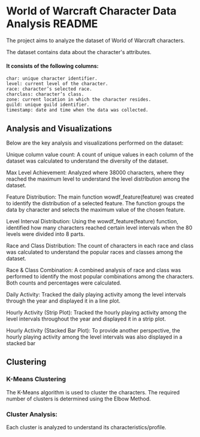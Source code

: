 # World of Warcraft Character Data Analysis README

The project aims to analyze the dataset of World of Warcraft characters. 

The dataset contains data about the character's attributes.
#### It consists of the following columns:
	char: unique character identifier.
	level: current level of the character.
	race: character’s selected race.
	charclass: character’s class.
	zone: current location in which the character resides.
	guild: unique guild identifier.
	timestamp: date and time when the data was collected.
 
## Analysis and Visualizations
Below are the key analysis and visualizations performed on the dataset:

Unique column value count: A count of unique values in each column of the dataset was calculated to understand the diversity of the dataset.

Max Level Achievement: Analyzed where 38000 characters, where they reached the maximum level to understand the level distribution among the dataset.

Feature Distribution: The main  function wowdf_feature(feature) was created to identify the distribution of a selected feature. The function groups the data by character and selects the maximum value of the chosen feature.

Level Interval Distribution: Using the wowdf_feature(feature) function, identified how many characters reached certain level intervals when the 80 levels were divided into 8 parts.

Race and Class Distribution: The count of characters in each race and class was calculated to understand the popular races and classes among the dataset.

Race & Class Combination: A combined analysis of race and class was performed to identify the most popular combinations among the characters. Both counts and percentages were calculated.

Daily Activity: Tracked the daily playing activity among the level intervals through the year and displayed it in a line plot.

Hourly Activity (Strip Plot): Tracked the hourly playing activity among the level intervals throughout the year and displayed it in a strip plot.

Hourly Activity (Stacked Bar Plot): To provide another perspective, the hourly playing activity among the level intervals was also displayed in a stacked bar

## Clustering
### K-Means Clustering
The K-Means algorithm is used to cluster the characters. The required number of clusters is determined using the Elbow Method.

### Cluster Analysis: 
Each cluster is analyzed to understand its characteristics/profile. 
